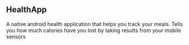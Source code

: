 ## HealthApp


 A native android health application that helps you track your meals.
 Tells you how much calories have you lost by taking results from your mobile sensors


